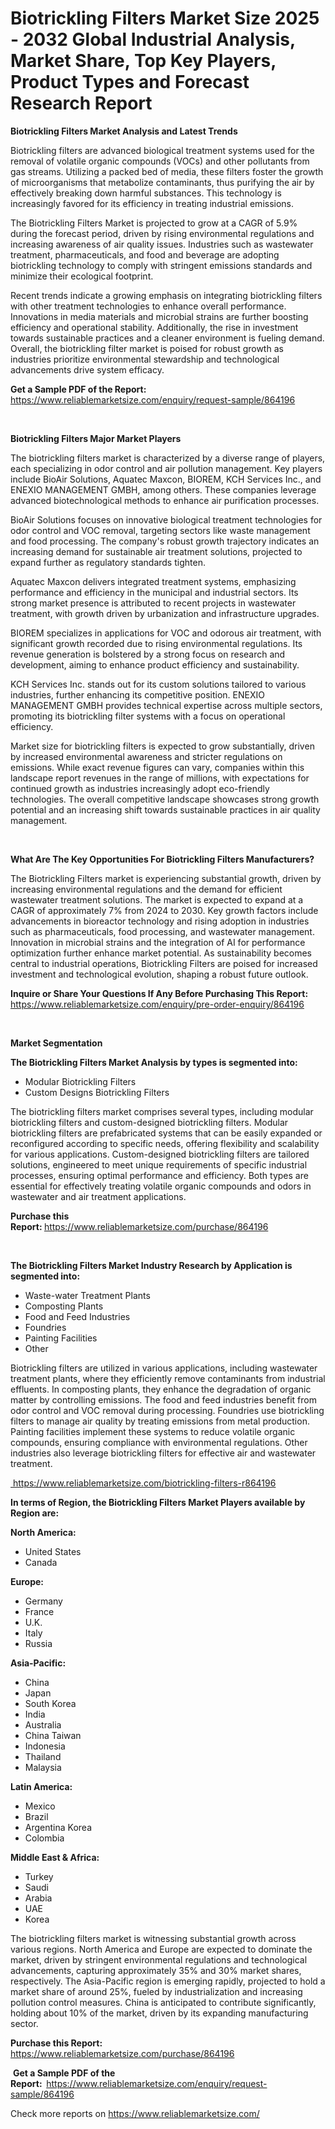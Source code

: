 <p><h1>Biotrickling Filters Market Size 2025 - 2032 Global Industrial Analysis, Market Share, Top Key Players, Product Types and Forecast Research Report</h1></p><p><strong>Biotrickling Filters Market Analysis and Latest Trends</strong></p>
<p><p>Biotrickling filters are advanced biological treatment systems used for the removal of volatile organic compounds (VOCs) and other pollutants from gas streams. Utilizing a packed bed of media, these filters foster the growth of microorganisms that metabolize contaminants, thus purifying the air by effectively breaking down harmful substances. This technology is increasingly favored for its efficiency in treating industrial emissions.</p><p>The Biotrickling Filters Market is projected to grow at a CAGR of 5.9% during the forecast period, driven by rising environmental regulations and increasing awareness of air quality issues. Industries such as wastewater treatment, pharmaceuticals, and food and beverage are adopting biotrickling technology to comply with stringent emissions standards and minimize their ecological footprint. </p><p>Recent trends indicate a growing emphasis on integrating biotrickling filters with other treatment technologies to enhance overall performance. Innovations in media materials and microbial strains are further boosting efficiency and operational stability. Additionally, the rise in investment towards sustainable practices and a cleaner environment is fueling demand. Overall, the biotrickling filter market is poised for robust growth as industries prioritize environmental stewardship and technological advancements drive system efficacy.</p></p>
<p><strong>Get a Sample PDF of the Report:&nbsp;</strong> <a href="https://www.reliablemarketsize.com/enquiry/request-sample/864196?utm_campaign=2460&utm_medium=2&utm_source=Github&utm_content=ia&utm_term=10042025&utm_id=biotrickling-filters">https://www.reliablemarketsize.com/enquiry/request-sample/864196</a></p>
<p>&nbsp;</p>
<p><strong>Biotrickling Filters Major Market Players</strong></p>
<p><p>The biotrickling filters market is characterized by a diverse range of players, each specializing in odor control and air pollution management. Key players include BioAir Solutions, Aquatec Maxcon, BIOREM, KCH Services Inc., and ENEXIO MANAGEMENT GMBH, among others. These companies leverage advanced biotechnological methods to enhance air purification processes.</p><p>BioAir Solutions focuses on innovative biological treatment technologies for odor control and VOC removal, targeting sectors like waste management and food processing. The company's robust growth trajectory indicates an increasing demand for sustainable air treatment solutions, projected to expand further as regulatory standards tighten.</p><p>Aquatec Maxcon delivers integrated treatment systems, emphasizing performance and efficiency in the municipal and industrial sectors. Its strong market presence is attributed to recent projects in wastewater treatment, with growth driven by urbanization and infrastructure upgrades.</p><p>BIOREM specializes in applications for VOC and odorous air treatment, with significant growth recorded due to rising environmental regulations. Its revenue generation is bolstered by a strong focus on research and development, aiming to enhance product efficiency and sustainability.</p><p>KCH Services Inc. stands out for its custom solutions tailored to various industries, further enhancing its competitive position. ENEXIO MANAGEMENT GMBH provides technical expertise across multiple sectors, promoting its biotrickling filter systems with a focus on operational efficiency.</p><p>Market size for biotrickling filters is expected to grow substantially, driven by increased environmental awareness and stricter regulations on emissions. While exact revenue figures can vary, companies within this landscape report revenues in the range of millions, with expectations for continued growth as industries increasingly adopt eco-friendly technologies. The overall competitive landscape showcases strong growth potential and an increasing shift towards sustainable practices in air quality management.</p></p>
<p>&nbsp;</p>
<p><strong>What Are The Key Opportunities For Biotrickling Filters Manufacturers?</strong></p>
<p><p>The Biotrickling Filters market is experiencing substantial growth, driven by increasing environmental regulations and the demand for efficient wastewater treatment solutions. The market is expected to expand at a CAGR of approximately 7% from 2024 to 2030. Key growth factors include advancements in bioreactor technology and rising adoption in industries such as pharmaceuticals, food processing, and wastewater management. Innovation in microbial strains and the integration of AI for performance optimization further enhance market potential. As sustainability becomes central to industrial operations, Biotrickling Filters are poised for increased investment and technological evolution, shaping a robust future outlook.</p></p>
<p><strong>Inquire or Share Your Questions If Any Before Purchasing This Report:</strong> <a href="https://www.reliablemarketsize.com/enquiry/pre-order-enquiry/864196?utm_campaign=2460&utm_medium=2&utm_source=Github&utm_content=ia&utm_term=10042025&utm_id=biotrickling-filters">https://www.reliablemarketsize.com/enquiry/pre-order-enquiry/864196</a></p>
<p>&nbsp;</p>
<p><strong>Market Segmentation</strong></p>
<p><strong>The Biotrickling Filters Market Analysis by types is segmented into:</strong></p>
<p><ul><li>Modular Biotrickling Filters</li><li>Custom Designs Biotrickling Filters</li></ul></p>
<p><p>The biotrickling filters market comprises several types, including modular biotrickling filters and custom-designed biotrickling filters. Modular biotrickling filters are prefabricated systems that can be easily expanded or reconfigured according to specific needs, offering flexibility and scalability for various applications. Custom-designed biotrickling filters are tailored solutions, engineered to meet unique requirements of specific industrial processes, ensuring optimal performance and efficiency. Both types are essential for effectively treating volatile organic compounds and odors in wastewater and air treatment applications.</p></p>
<p><strong>Purchase this Report:&nbsp;</strong><a href="https://www.reliablemarketsize.com/purchase/864196?utm_campaign=2460&utm_medium=2&utm_source=Github&utm_content=ia&utm_term=10042025&utm_id=biotrickling-filters">https://www.reliablemarketsize.com/purchase/864196</a></p>
<p>&nbsp;</p>
<p><strong>The Biotrickling Filters Market Industry Research by Application is segmented into:</strong></p>
<p><ul><li>Waste-water Treatment Plants</li><li>Composting Plants</li><li>Food and Feed Industries</li><li>Foundries</li><li>Painting Facilities</li><li>Other</li></ul></p>
<p><p>Biotrickling filters are utilized in various applications, including wastewater treatment plants, where they efficiently remove contaminants from industrial effluents. In composting plants, they enhance the degradation of organic matter by controlling emissions. The food and feed industries benefit from odor control and VOC removal during processing. Foundries use biotrickling filters to manage air quality by treating emissions from metal production. Painting facilities implement these systems to reduce volatile organic compounds, ensuring compliance with environmental regulations. Other industries also leverage biotrickling filters for effective air and wastewater treatment.</p></p>
<p><a href="https://www.reliablemarketsize.com/biotrickling-filters-r864196?utm_campaign=2460&utm_medium=2&utm_source=Github&utm_content=ia&utm_term=10042025&utm_id=biotrickling-filters">&nbsp;https://www.reliablemarketsize.com/biotrickling-filters-r864196</a></p>
<p><strong>In terms of Region, the Biotrickling Filters Market Players available by Region are:</strong></p>
<p>
    <p> <strong> North America: </strong>
        <ul>
            <li>United States</li>
            <li>Canada</li>
        </ul>
        </p> 
    <p> <strong> Europe: </strong>
        <ul>
            <li>Germany</li>
            <li>France</li>
            <li>U.K.</li>
            <li>Italy</li>
            <li>Russia</li>
        </ul>
        </p> 
    <p> <strong> Asia-Pacific: </strong>
        <ul>
            <li>China</li>
            <li>Japan</li>
            <li>South Korea</li>
            <li>India</li>
            <li>Australia</li>
            <li>China Taiwan</li>
            <li>Indonesia</li>
            <li>Thailand</li>
            <li>Malaysia</li>
        </ul>
        </p> 
    <p> <strong> Latin America: </strong>
        <ul>
            <li>Mexico</li>
            <li>Brazil</li>
            <li>Argentina Korea</li>
            <li>Colombia</li>
        </ul>
        </p> 
    <p> <strong> Middle East & Africa: </strong>
        <ul>
            <li>Turkey</li>
            <li>Saudi</li>
            <li>Arabia</li>
            <li>UAE</li>
            <li>Korea</li>
        </ul>
    </p>
    </p>
<p><p>The biotrickling filters market is witnessing substantial growth across various regions. North America and Europe are expected to dominate the market, driven by stringent environmental regulations and technological advancements, capturing approximately 35% and 30% market shares, respectively. The Asia-Pacific region is emerging rapidly, projected to hold a market share of around 25%, fueled by industrialization and increasing pollution control measures. China is anticipated to contribute significantly, holding about 10% of the market, driven by its expanding manufacturing sector.</p></p>
<p><strong>Purchase this Report: </strong><a href="https://www.reliablemarketsize.com/purchase/864196?utm_campaign=2460&utm_medium=2&utm_source=Github&utm_content=ia&utm_term=10042025&utm_id=biotrickling-filters">https://www.reliablemarketsize.com/purchase/864196</a></p>
<p>&nbsp;<strong>Get a Sample PDF of the Report:&nbsp;&nbsp;</strong><a href="https://www.reliablemarketsize.com/enquiry/request-sample/864196?utm_campaign=2460&utm_medium=2&utm_source=Github&utm_content=ia&utm_term=10042025&utm_id=biotrickling-filters">https://www.reliablemarketsize.com/enquiry/request-sample/864196</a></p>
<p><strong></strong></p>
<p>Check more reports on <a href="https://www.reliablemarketsize.com/?utm_campaign=2460&utm_medium=2&utm_source=Github&utm_content=ia&utm_term=10042025&utm_id=biotrickling-filters">https://www.reliablemarketsize.com/</a></p>